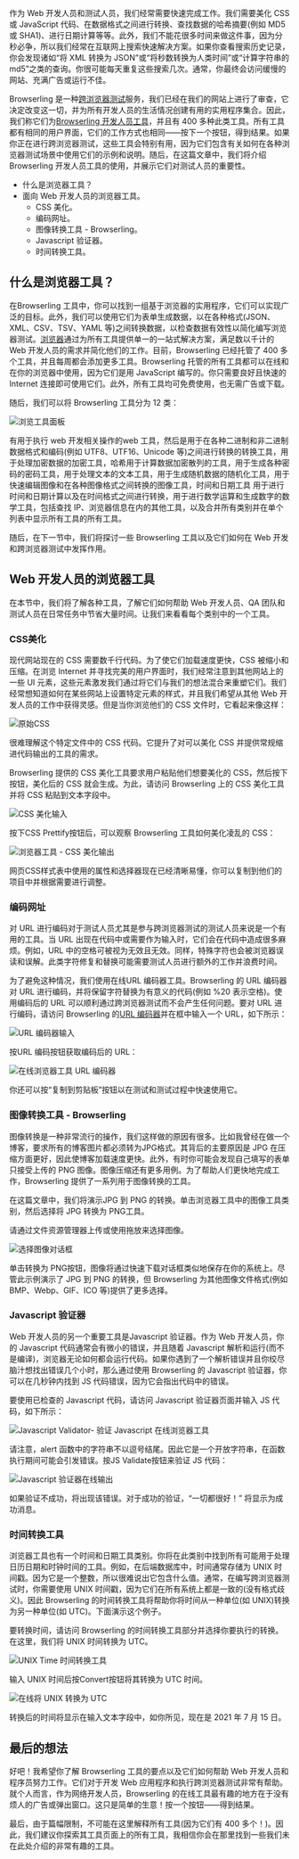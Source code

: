 作为 Web 开发人员和测试人员，我们经常需要快速完成工作。我们需要美化 CSS 或 JavaScript 代码、在数据格式之间进行转换、查找数据的哈希摘要(例如 MD5 或 SHA1)、进行日期计算等等。此外，我们不能花很多时间来做这件事，因为分秒必争，所以我们经常在互联网上搜索快速解决方案。如果你查看搜索历史记录，你会发现诸如“将 XML 转换为 JSON”或“将秒数转换为人类时间”或“计算字符串的 md5”之类的查询。你很可能每天重复这些搜索几次。通常，你最终会访问缓慢的网站、充满广告或运行不佳。

Browserling 是一种[跨浏览器测试](https://www.toolsqa.com/browserling/cross-browser-testing-with-browserling/)服务，我们已经在我们的网站上进行了审查，它决定改变这一切，并为所有开发人员的生活情况创建有用的实用程序集合。因此，我们称它们为[Browserling 开发人员工具](https://www.browserling.com/tools)，并且有 400 多种此类工具。所有工具都有相同的用户界面，它们的工作方式也相同——按下一个按钮，得到结果。如果你正在进行跨浏览器测试，这些工具会特别有用，因为它们包含有关如何在各种浏览器测试场景中使用它们的示例和说明。随后，在这篇文章中，我们将介绍Browserling 开发人员工具的使用，并展示它们对测试人员的重要性。

-   什么是浏览器工具？
-   面向 Web 开发人员的浏览器工具。
    -   CSS 美化。
    -   编码网址。
    -   图像转换工具 - Browserling。
    -   Javascript 验证器。
    -   时间转换工具。

## 什么是浏览器工具？

在Browserling 工具中，你可以找到一组基于浏览器的实用程序，它们可以实现广泛的目标。此外，我们可以使用它们为表单生成数据，以在各种格式(JSON、XML、CSV、TSV、YAML 等)之间转换数据，以检查数据有效性以简化编写浏览器测试。[浏览器](https://www.browserling.com/)通过为所有工具提供单一的一站式解决方案，满足数以千计的 Web 开发人员的需求并简化他们的工作。目前，Browserling 已经托管了 400 多个工具，并且每周都会添加更多工具。Browserling 托管的所有工具都可以在线和在你的浏览器中使用，因为它们是用 JavaScript 编写的。你只需要良好且快速的 Internet 连接即可使用它们。此外，所有工具均可免费使用，也无需广告或下载。

随后，我们可以将 Browserling 工具分为 12 类：

![浏览工具面板](https://toolsqa.com/gallery/browserling/1.browserling%20tool%20panel.png)

有用于执行 web 开发相关操作的web 工具，然后是用于在各种二进制和非二进制数据格式和编码(例如 UTF8、UTF16、Unicode 等)之间进行转换的转换工具，用于处理加密数据的加密工具，哈希用于计算数据加密散列的工具，用于生成各种密码的密码工具，用于处理文本的文本工具，用于生成随机数据的随机化工具，用于快速编辑图像和在各种图像格式之间转换的图像工具，时间和日期工具 用于进行时间和日期计算以及在时间格式之间进行转换，用于进行数学运算和生成数字的数学工具，包括查找 IP、浏览器信息在内的其他工具，以及合并所有类别并在单个列表中显示所有工具的所有工具。

随后，在下一节中，我们将探讨一些 Browserling 工具以及它们如何在 Web 开发和跨浏览器测试中发挥作用。

## Web 开发人员的浏览器工具

在本节中，我们将了解各种工具，了解它们如何帮助 Web 开发人员、QA 团队和测试人员在日常任务中节省大量时间。让我们来看看每个类别中的一个工具。

### CSS美化

现代网站现在的 CSS 需要数千行代码。为了使它们加载速度更快，CSS 被缩小和压缩。在浏览 Internet 并寻找完美的用户界面时，我们经常注意到其他网站上的一些 UI 元素，这些元素激发我们通过将它们与我们的想法混合来重塑它们。我们经常想知道如何在某些网站上设置特定元素的样式，并且我们希望从其他 Web 开发人员的工作中获得灵感。但是当你浏览他们的 CSS 文件时，它看起来像这样：

![原始CSS](https://toolsqa.com/gallery/browserling/2.CSS%20raw_0.png)

很难理解这个特定文件中的 CSS 代码。它提升了对可以美化 CSS 并提供常规缩进代码输出的工具的需求。

Browserling 提供的 CSS 美化工具要求用户粘贴他们想要美化的 CSS，然后按下按钮，美化后的 CSS 就会生成。为此，请访问 Browserling 上的 CSS 美化工具并将 CSS 粘贴到文本字段中。

![CSS 美化输入](https://toolsqa.com/gallery/browserling/3.css%20prettify%20input.png)

按下CSS Prettify按钮后，可以观察 Browserling 工具如何美化凌乱的 CSS：

![浏览器工具 - CSS 美化输出](https://toolsqa.com/gallery/browserling/4.Browserling%20Tools%20CSS%20Prettify%20Output_0.png)

网页CSS样式表中使用的属性和选择器现在已经清晰易懂，你可以复制到他们的项目中并根据需要进行调整。

### 编码网址

对 URL 进行编码对于测试人员尤其是参与跨浏览器测试的测试人员来说是一个有用的工具。当 URL 出现在代码中或需要作为输入时，它们会在代码中造成很多麻烦。例如，URL 中的空格可被视为无效且无效。同样，特殊字符也会被浏览器误读和误解。此类字符修复和替换可能需要测试人员进行额外的工作并浪费时间。

为了避免这种情况，我们使用在线URL 编码器工具。Browserling 的 URL 编码器对 URL 进行编码，并将保留字符替换为有意义的代码(例如 %20 表示空格)。使用编码后的 URL 可以顺利通过跨浏览器测试而不会产生任何问题。要对 URL 进行编码，请访问 Browserling 的[URL 编码器](https://www.browserling.com/tools/url-encode)并在框中输入一个 URL，如下所示：

![URL 编码器输入](https://toolsqa.com/gallery/browserling/5.URL%20Encoder%20Input_0.png)

按URL 编码按钮获取编码后的 URL：

![在线浏览器工具 URL 编码器](https://toolsqa.com/gallery/browserling/6.Browserling%20Tools%20URL%20Encoder%20Online_0.png)

你还可以按“复制到剪贴板”按钮以在测试和测试过程中快速使用它。

### 图像转换工具 - Browserling

图像转换是一种非常流行的操作，我们这样做的原因有很多。比如我曾经在做一个博客，要求所有的博客图片都必须转为JPG格式。其背后的主要原因是 JPG 在压缩方面更好，因此使博客加载速度更快。此外，有时你可能会发现自己填写的表单只接受上传的 PNG 图像。图像压缩还有更多用例。为了帮助人们更快地完成工作，Browserling 提供了一系列用于图像转换的工具。

在这篇文章中，我们将演示JPG 到 PNG 的转换。单击浏览器工具中的图像工具类别，然后选择将 JPG 转换为 PNG工具。

请通过文件资源管理器上传或使用拖放来选择图像。

![选择图像对话框](https://toolsqa.com/gallery/browserling/7.Choose%20Image%20Dialog%20Box_0.png)

单击转换为 PNG按钮，图像将通过快速下载对话框类似地保存在你的系统上。尽管此示例演示了 JPG 到 PNG 的转换，但 Browserling 为其他图像文件格式(例如 BMP、Webp、GIF、ICO 等)提供了更多选择。

### Javascript 验证器

Web 开发人员的另一个重要工具是Javascript 验证器。作为 Web 开发人员，你的 Javascript 代码通常会有微小的错误，并且随着 Javascript 解析和运行(而不是编译)，浏览器无论如何都会运行代码。如果你遇到了一个解析错误并且你绞尽脑汁想找出错误几个小时，那么通过使用 Browserling 的 Javascript 验证器，你可以在几秒钟内找到 JS 代码错误，因为它会指出代码中的错误。

要使用已检查的 Javascript 代码，请访问 Javascript 验证器页面并输入 JS 代码，如下所示：

![Javascript Validator- 验证 Javascript 在线浏览器工具](https://toolsqa.com/gallery/browserling/8.Javascript%20Validator%20Validate%20Javascript%20online%20Browserling%20Tools_0.png)

请注意，alert 函数中的字符串不以逗号结尾。因此它是一个开放字符串，在函数执行期间可能会引发错误。按JS Validate按钮来验证 JS 代码：

![Javascript 验证器在线输出](https://toolsqa.com/gallery/browserling/9.Javascript%20validator%20online%20output_0.png)

如果验证不成功，将出现该错误。对于成功的验证，“一切都很好！” 将显示为成功消息。

### 时间转换工具

浏览器工具也有一个时间和日期工具类别。你将在此类别中找到所有可能用于处理日历日期和时钟时间的工具。例如，在后端数据库中，时间通常存储为 UNIX 时间戳。因为它是一个整数，所以很难说出它包含什么值。通常，在编写跨浏览器测试时，你需要使用 UNIX 时间戳，因为它们在所有系统上都是一致的(没有格式歧义)。因此 Browserling 的时间转换工具将帮助你将时间从一种单位(如 UNIX)转换为另一种单位(如 UTC)。下面演示这个例子。

要转换时间，请访问 Browserling 的时间转换工具部分并选择你要执行的转换。在这里，我们将 UNIX 时间转换为 UTC。

![UNIX Time 时间转换工具](https://toolsqa.com/gallery/browserling/10.UNIX%20Time%20Time%20conversion%20tools_0.png)

输入 UNIX 时间后按Convert按钮将其转换为 UTC 时间。

![在线将 UNIX 转换为 UTC](https://toolsqa.com/gallery/browserling/11.Convert%20UNIX%20to%20UTC%20online_0.png)

转换后的时间将显示在输入文本字段中，如你所见，现在是 2021 年 7 月 15 日。

## 最后的想法

好吧！我希望你了解 Browserling 工具的要点以及它们如何帮助 Web 开发人员和程序员努力工作。它们对于开发 Web 应用程序和执行跨浏览器测试非常有帮助。就个人而言，作为网络开发人员，Browserling 的在线工具最有趣的地方在于没有烦人的广告或弹出窗口。这只是简单的生意！按一个按钮——得到结果。

最后，由于篇幅限制，不可能在这里解释所有工具(因为它们有 400 多个！)。因此，我们建议你探索其工具页面上的所有工具，我相信你会在那里找到一些我们未在此处介绍的非常有趣的工具。